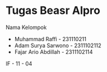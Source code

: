 # Tugas Beasr Alpro

Nama Kelompok
- Muhammad Raffi - 231110211
- Adam Surya Sarwono - 2311102112
- Fajar Ario Abdillah - 2311102114

IF - 11 - 04
